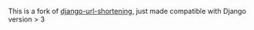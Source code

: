 This is a fork of [django-url-shortening](https://github.com/doubletapp/django-url-shortening), just made compatible with Django version > 3
